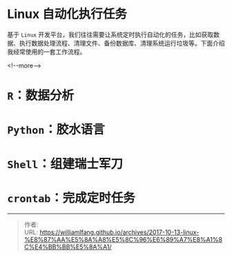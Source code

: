 # Linux 自动化执行任务


基于 `Linux` 开发平台，我们往往需要让系统定时执行自动化的任务，比如获取数据、执行数据处理流程、清理文件、备份数据库、清理系统运行垃圾等。下面介绍我经常使用的一套工作流程。

&lt;!--more--&gt;

# `R`：数据分析

# `Python`：胶水语言

# `Shell`：组建瑞士军刀

# `crontab`：完成定时任务


---

> 作者:   
> URL: https://williamlfang.github.io/archives/2017-10-13-linux-%E8%87%AA%E5%8A%A8%E5%8C%96%E6%89%A7%E8%A1%8C%E4%BB%BB%E5%8A%A1/  

